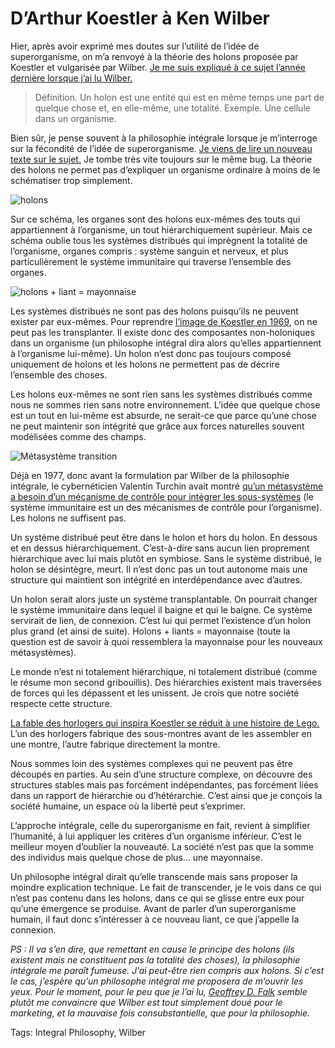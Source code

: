 # D’Arthur Koestler à Ken Wilber

Hier, après avoir exprimé mes doutes sur l’utilité de l’idée de superorganisme, on m’a renvoyé à la théorie des holons proposée par Koestler et vulgarisée par Wilber. [Je me suis expliqué à ce sujet l’année dernière lorsque j’ai lu Wilber.](http://blog.tcrouzet.com/2008/10/02/de-l%E2%80%99idealisme-a-la-complexite/)

> Définition. Un holon est une entité qui est en même temps une part de quelque chose et, en elle-même, une totalité. Exemple. Une cellule dans un organisme.

Bien sûr, je pense souvent à la philosophie intégrale lorsque je m’interroge sur la fécondité de l’idée de superorganisme. [Je viens de lire un nouveau texte sur le sujet.](http://www.integralworld.net/edwards13.html) Je tombe très vite toujours sur le même bug. La théorie des holons ne permet pas d’expliquer un organisme ordinaire à moins de le schématiser trop simplement.

![holons](http://blog.tcrouzet.comhttps://tcrouzet.com/images_tc/2009/08/holon1.jpg)

Sur ce schéma, les organes sont des holons eux-mêmes des touts qui appartiennent à l’organisme, un tout hiérarchiquement supérieur. Mais ce schéma oublie tous les systèmes distribués qui imprègnent la totalité de l’organisme, organes compris : système sanguin et nerveux, et plus particulièrement le système immunitaire qui traverse l’ensemble des organes.

![holons + liant = mayonnaise](http://blog.tcrouzet.comhttps://tcrouzet.com/images_tc/2009/08/holon2.jpg)

Les systèmes distribués ne sont pas des holons puisqu’ils ne peuvent exister par eux-mêmes. Pour reprendre [l’image de Koestler en 1969](http://www.panarchy.org/koestler/holon.1969.html), on ne peut pas les transplanter. Il existe donc des composantes non-holoniques dans un organisme (un philosophe intégral dira alors qu’elles appartiennent à l’organisme lui-même). Un holon n’est donc pas toujours composé uniquement de holons et les holons ne permettent pas de décrire l’ensemble des choses.

Les holons eux-mêmes ne sont rien sans les systèmes distribués comme nous ne sommes rien sans notre environnement. L’idée que quelque chose est un tout en lui-même est absurde, ne serait-ce que parce qu’une chose ne peut maintenir son intégrité que grâce aux forces naturelles souvent modélisées comme des champs.

![Métasystème transition](http://blog.tcrouzet.comhttps://tcrouzet.com/images_tc/2009/08/holon3.gif)

Déjà en 1977, donc avant la formulation par Wilber de la philosophie intégrale, le cybernéticien Valentin Turchin avait montré [qu’un métasystème a besoin d’un mécanisme de contrôle pour intégrer les sous-systèmes](http://pespmc1.vub.ac.be/MST.html) (le système immunitaire est un des mécanismes de contrôle pour l’organisme). Les holons ne suffisent pas.

Un système distribué peut être dans le holon et hors du holon. En dessous et en dessus hiérarchiquement. C’est-à-dire sans aucun lien proprement hiérarchique avec lui mais plutôt en symbiose. Sans le système distribué, le holon se désintègre, meurt. Il n’est donc pas un tout autonome mais une structure qui maintient son intégrité en interdépendance avec d’autres.

Un holon serait alors juste un système transplantable. On pourrait changer le système immunitaire dans lequel il baigne et qui le baigne. Ce système servirait de lien, de connexion. C’est lui qui permet l’existence d’un holon plus grand (et ainsi de suite). Holons + liants = mayonnaise (toute la question est de savoir à quoi ressemblera la mayonnaise pour les nouveaux métasystèmes).

Le monde n’est ni totalement hiérarchique, ni totalement distribué (comme le résume mon second gribouillis). Des hiérarchies existent mais traversées de forces qui les dépassent et les unissent. Je crois que notre société respecte cette structure.

[La fable des horlogers qui inspira Koestler se réduit à une histoire de Lego.](http://www.integralworld.net/edwards13.html) L’un des horlogers fabrique des sous-montres avant de les assembler en une montre, l’autre fabrique directement la montre.

Nous sommes loin des systèmes complexes qui ne peuvent pas être découpés en parties. Au sein d’une structure complexe, on découvre des structures stables mais pas forcément indépendantes, pas forcément liées dans un rapport de hiérarchie ou d’hétérarchie. C’est ainsi que je conçois la société humaine, un espace où la liberté peut s’exprimer.

L’approche intégrale, celle du superorganisme en fait, revient à simplifier l’humanité, à lui appliquer les critères d’un organisme inférieur. C’est le meilleur moyen d’oublier la nouveauté. La société n’est pas que la somme des individus mais quelque chose de plus… une mayonnaise.

Un philosophe intégral dirait qu’elle transcende mais sans proposer la moindre explication technique. Le fait de transcender, je le vois dans ce qui n’est pas contenu dans les holons, dans ce qui se glisse entre eux pour qu’une émergence se produise. Avant de parler d’un superorganisme humain, il faut donc s’intéresser à ce nouveau liant, ce que j’appelle la connexion.

*PS : Il va s’en dire, que remettant en cause le principe des holons (ils existent mais ne constituent pas la totalité des choses), la philosophie intégrale me paraît fumeuse. J’ai peut-être rien compris aux holons. Si c’est le cas, j’espère qu’un philosophe intégral me proposera de m’ouvrir les yeux. Pour le moment, pour le peu que je l’ai lu, [Geoffrey D. Falk](http://www.normaneinsteinbook.com/) semble plutôt me convaincre que Wilber est tout simplement doué pour le marketing, et la mauvaise fois consubstantielle, que pour la philosophie.*

Tags: Integral Philosophy, Wilber